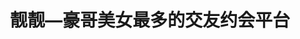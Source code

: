 ---
description: 交友。颜值还可以，类似外围中的外围，看到后来还是送礼物。
layout: post
results:
- primaryGenreName: Social Networking
  version: '1.3.0'
  formattedPrice: 免费
  genreIds:
  - '6005'
  - '6008'
  artworkUrl60: http://is2.mzstatic.com/image/thumb/Purple20/v4/04/44/9b/04449b03-01e7-6117-2a17-357f444dd8a5/source/60x60bb.jpg
  userRatingCountForCurrentVersion: 1
  minimumOsVersion: '7.0'
  appletvScreenshotUrls: &a []
  sellerName: zhuchun tan
  supportedDevices:
  - iPhone4
  - iPad2Wifi
  - iPad23G
  - iPhone4S
  - iPadThirdGen
  - iPadThirdGen4G
  - iPhone5
  - iPodTouchFifthGen
  - iPadFourthGen
  - iPadFourthGen4G
  - iPadMini
  - iPadMini4G
  - iPhone5c
  - iPhone5s
  - iPhone6
  - iPhone6Plus
  - iPodTouchSixthGen
  genres:
  - 社交
  - 摄影与录像
  currentVersionReleaseDate: '2016-05-18T01:21:54Z'
  trackName: 靓靓—豪哥美女最多的交友约会平台
  isVppDeviceBasedLicensingEnabled: true
  description: "“跟一堆美女私聊视频约会，要？”\n“被大批土豪帅哥宠爱送礼，要？”\n\n【靓靓，2016最火爆，豪哥美女最多的交友约会APP】\n\n#
    美女车模、平模、萝莉、御姐、校花，一堆高颜值女神等你约。\n# 帅气富二、高管、老外、爆富、名模，大批高颜值富男陪你玩。\n\n# 豪车认证，一眼看出
    真高富帅！ \n# 开顶级豪车的帅男一大堆！\n\n# 真人认证，交友约会成功率达90%。\n# 同城附近，随时随地，真能约上。\n\n[靓玩私密]
    私密语音、视频、守护，新奇刺激好玩。\n[靓爱礼物] 精美窝心的礼物设计，交友约会必备神物。\n[靓美界面] 高颜美艳，精致简约，看美女帅哥更享受。\n[靓嗨活动]
    各种高档次有趣的网上和线下真人约会嗨趴。\n\n欢迎给我们意见建议：\n网站：http://www.liangpai520.com\n新浪微博：http://weibo.com/
    liangpai520\n微信公众号：liangpai_520\n客服QQ：3155192204"
  price: 0
  trackId: 1094584629
  releaseDate: '2016-04-26T01:52:46Z'
  advisories:
  - 偶尔/轻微的惊悚/恐怖题材
  - 偶尔/轻微的现实暴力
  - 频繁/强烈的色情内容或裸露
  - 偶尔/轻微的卡通或幻想暴力
  screenshotUrls:
  - http://a3.mzstatic.com/us/r30/Purple30/v4/6c/83/d3/6c83d3c4-dbb7-b013-0108-8372e2c2ad20/screen1136x1136.jpeg
  - http://a3.mzstatic.com/us/r30/Purple18/v4/f9/7d/71/f97d71e7-8e90-1862-eacb-daa42b5a221c/screen1136x1136.jpeg
  - http://a5.mzstatic.com/us/r30/Purple60/v4/36/5f/9a/365f9a1e-c6a1-13d2-c7f6-41876cccdae7/screen1136x1136.jpeg
  - http://a5.mzstatic.com/us/r30/Purple20/v4/c2/98/f3/c298f315-e6a5-013c-b2a1-07a2a39f6c2d/screen1136x1136.jpeg
  - http://a4.mzstatic.com/us/r30/Purple18/v4/e4/4b/ae/e44bae61-ec66-16bf-3f18-f303161460d7/screen1136x1136.jpeg
  artistViewUrl: https://itunes.apple.com/cn/developer/zhuchun-tan/id652757808?uo=4
  primaryGenreId: 6005
  userRatingCount: 85
  averageUserRatingForCurrentVersion: 5
  kind: software
  fileSizeBytes: '37674784'
  sellerUrl: http://www.liangpai520.com
  trackContentRating: 17+
  bundleId: com.ailiao.tech.liangpai
  trackCensoredName: 靓靓—豪哥美女最多的交友约会平台
  contentAdvisoryRating: 17+
  isGameCenterEnabled: false
  artistName: zhuchun tan
  languageCodesISO2A:
  - EN
  releaseNotes: '更新内容：

    全新定位和更靓丽的体验感。

    大批强大好玩的新功能。

    竞争守护天使，赢取最高亲密身份。

    增加电视广播，像直播一样向全世界秀恩爱。

    增加热门推荐，天天上演选美大戏，美女争艳。

    增加豪车认证，彰显身份和实力，吸引关注。'
  features: *a
  averageUserRating: 5
  wrapperType: software
  artworkUrl512: http://is2.mzstatic.com/image/thumb/Purple20/v4/04/44/9b/04449b03-01e7-6117-2a17-357f444dd8a5/source/512x512bb.jpg
  artworkUrl100: http://is2.mzstatic.com/image/thumb/Purple20/v4/04/44/9b/04449b03-01e7-6117-2a17-357f444dd8a5/source/100x100bb.jpg
  trackViewUrl: https://geo.itunes.apple.com/cn/app/jing-jing-hao-ge-mei-nu-zui/id1094584629?mt=8&uo=4
  artistId: 652757808
  currency: CNY
  ipadScreenshotUrls: *a
category: 社交
tags: tag1
resultCount: 1
title: 靓靓—豪哥美女最多的交友约会平台

---